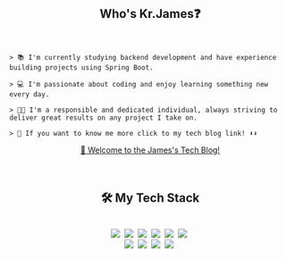 <div align="center">
    <h2>Who's Kr.James❓</h3>
</div>
<br>

    > 📚 I'm currently studying backend development and have experience building projects using Spring Boot. 
    
    > 💻 I'm passionate about coding and enjoy learning something new every day. 
    
    > 👨‍💼 I'm a responsible and dedicated individual, always striving to deliver great results on any project I take on.
    
    > 👀 If you want to know me more click to my tech blog link! ⬇️⬇️

<div align="center">    
    <a href="https://jamesblog95.tistory.com/">🔗 Welcome to the James's Tech Blog!</a>
</div>
<br>
<br>
<div align="center"><h2>🛠️ My Tech Stack</h3></div>

 <br>
<div align="center">
<img src="https://img.shields.io/badge/Java-FF9900?style=flat-square&logo=Java&logoColor=white"/></a>&nbsp 
<img src="https://img.shields.io/badge/HTML5-E34F26?style=flat-square&logo=HTML5&logoColor=white"/></a>&nbsp 
<img src="https://img.shields.io/badge/CSS-1572B6?style=flat-square&logo=CSS3&logoColor=white"/></a>&nbsp 
<img src="https://img.shields.io/badge/JavaScript-F7DF1E?style=flat-square&logo=JavaScript&logoColor=white"/></a>&nbsp 
<img src="https://img.shields.io/badge/BootStrap-7952B3?style=flat-square&logo=BootStrap&logoColor=white"/></a>&nbsp 
<img src="https://img.shields.io/badge/SpringBoot-6DB33F?style=flat-square&logo=SpringBoot&logoColor=white"/></a>&nbsp 
<br>
<img src="https://img.shields.io/badge/SpringSecurity-6DB33F?style=flat-square&logo=SpringSecurity&logoColor=white"/></a>&nbsp 
<img src="https://img.shields.io/badge/MySQL-4479A1?style=flat-square&logo=MySQL&logoColor=white"/></a>&nbsp 
<img src="https://img.shields.io/badge/Git-F05032?style=flat-square&logo=Git&logoColor=white"/></a>&nbsp 
<img src="https://img.shields.io/badge/GitHub-181717?style=flat-square&logo=GitHub&logoColor=white"/></a>&nbsp 
</div>
